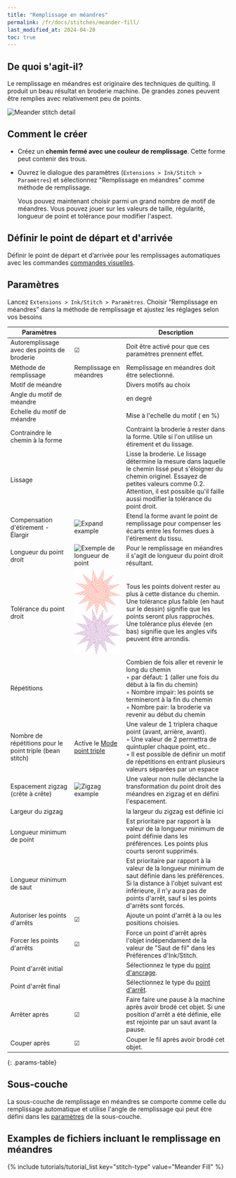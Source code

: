 ```yaml
---
title: "Remplissage en méandres"
permalink: /fr/docs/stitches/meander-fill/
last_modified_at: 2024-04-20
toc: true
---
```

## De quoi s'agit-il?

Le remplissage en méandres est originaire des techniques de quilting. Il produit un beau résultat en broderie machine. De grandes zones peuvent être remplies avec relativement peu de points.


![Meander stitch detail](/assets/images/docs/meander-fill.png)

## Comment le créer

* Créez un **chemin fermé avec une couleur de remplissage**.  Cette forme peut contenir des trous.
* Ouvrez le dialogue des paramètres (`Extensions > Ink/Stitch > Paramètres`)  et sélectionnez "Remplissage en méandres" comme méthode de remplissage.

  Vous pouvez maintenant choisir parmi un grand nombre de motif de méandres. Vous pouvez jouer sur les valeurs de  taille, régularité, longueur de point et tolérance pour modifier l'aspect.
  
## Définir le point de départ et d'arrivée

Définir le point de départ et d’arrivée pour les remplissages automatiques avec les commandes [commandes visuelles](/docs/commands/).

## Paramètres

Lancez `Extensions > Ink/Stitch > Paramètres`. Choisir “Remplissage en méandres” dans la méthode de remplissage et ajustez les réglages selon vos besoins

|Paramètres||Description|
|---|---|---|
|Autoremplissage avec des points de broderie| ☑ |Doit être activé pour que ces paramètres prennent effet.|
|Méthode de remplissage                     |Remplissage en méandres| Remplissage en méandres  doit être selectionné.|
|Motif de méandre                           || Divers motifs au choix|
|Angle du motif de méandre                           || en degré|
|Echelle du motif de méandre                         ||Mise à l'echelle du motif ( en %)|
|Contraindre le chemin à la forme                              ||Contraint la broderie à rester dans la forme. Utile si l'on utilise un étirement et du lissage.|
|Lissage                                    ||Lisse la broderie. Le lissage détermine la mesure dans laquelle le chemin lissé peut s'éloigner du chemin originel. Essayez de petites valeurs comme 0.2. Attention, il est possible qu'il faille aussi modifier la tolérance du point droit.|
|Compensation d'étirement - Élargir                                    |![Expand example](/assets/images/docs/params-fill-expand.png) |Etend la forme avant le point de remplissage pour compenser les écarts entre les formes dues à l'étirement du tissu.|
|Longueur  du point droit  |![Exemple de longueur de point](/assets/images/docs/params-fill-stitch_length.png) |Pour le remplissage en méandres il s'agit de longueur du point droit résultant.|
|Tolérance du point droit                   |![Exemple de tolerance](/assets/images/docs/contourfilltolerance.svg) |Tous les points doivent rester au plus à cette distance du chemin. Une tolérance plus faible (en haut sur le dessin) signifie que les points seront plus rapprochés. Une tolérance plus élevée (en bas) signifie que les angles vifs peuvent être arrondis.|
|Répétitions           ||Combien de fois aller et revenir le long du chemin<br />◦ par défaut: 1 (aller une fois du début à la fin du chemin)<br />◦ Nombre impair: les points se termineront à la fin du chemin<br />◦ Nombre pair: la broderie va revenir au début du chemin|
|Nombre de répétitions pour le point triple (bean stitch)              |Active le [Mode point triple](/fr/docs/stitches/bean-stitch/)<br />|Une valeur de 1 triplera chaque point (avant, arrière, avant).<br />◦ Une valeur de 2 permettra de quintupler chaque point, etc..<br />◦ Il est possible de définir un motif de répétitions en entrant plusieurs valeurs séparées par un espace|
|Espacement zigzag (crête à crête)                         |![Zigzag example](/assets/images/docs/meander-zigzag.png) | Une valeur non nulle déclanche la transformation du point droit des méandres en zigzag et en défini l'espacement.|
|Largeur du zigzag                        ||   la largeur du zigzag est définie ici|
|Longueur minimum de point||Est prioritaire par rapport à la valeur de la longueur minimum de point définie dans les préférences. Les points plus courts seront supprimés.|
|Longueur minimum de saut||Est prioritaire par rapport à la valeur de la longueur minimum de saut définie dans les préférences. Si la distance à l'objet suivant est inférieure, il n'y aura pas de points d'arrêt, sauf si les points d'arrêts sont forcés.|
|Autoriser les points d'arrêts | ☑|Ajoute un point d'arrêt à la ou les positions choisies.|
|Forcer les points d'arrêts |☑|Force un point d'arrêt après l'objet indépendament de la valeur de "Saut de fil" dans les Préférences d'Ink/Stitch.|
|Point d'arrêt initial       ||Sélectionnez le type du  [point d'ancrage](/fr/docs/stitches/lock-stitches).|
|Point d'arrêt final       ||Sélectionnez le type du [point d'arrêt](/fr/docs/stitches/lock-stitches).|
|Arrêter après                       |☑ |Faire faire une pause à la machine après avoir brodé cet objet. Si une position d'arrêt a été définie, elle est rejointe par un saut avant la pause. |
|Couper après                        |☑ |Couper le fil après avoir brodé cet objet.|

{: .params-table}
## Sous-couche

La sous-couche de remplissage en méandres se comporte comme celle du remplissage automatique et utilise l'angle de remplissage qui peut être défini dans les 
[paramètres](/fr/docs/stitches/fill-stitch/#sous-couche) de la sous-couche.



## Examples de fichiers incluant le remplissage en méandres
{% include tutorials/tutorial_list key="stitch-type" value="Meander Fill" %}
